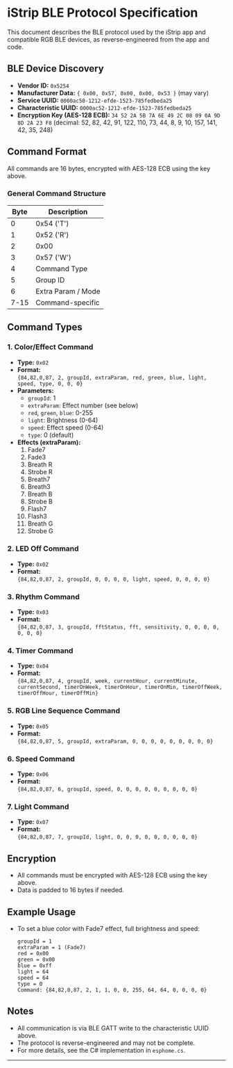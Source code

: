 # iStrip BLE Protocol Specification

This document describes the BLE protocol used by the iStrip app and compatible RGB BLE devices, as reverse-engineered from the app and code.

## BLE Device Discovery

- **Vendor ID:** `0x5254`
- **Manufacturer Data:** `{ 0x00, 0x57, 0x00, 0x00, 0x53 }` (may vary)
- **Service UUID:** `0000ac50-1212-efde-1523-785fedbeda25`
- **Characteristic UUID:** `0000ac52-1212-efde-1523-785fedbeda25`
- **Encryption Key (AES-128 ECB):** `34 52 2A 5B 7A 6E 49 2C 08 09 0A 9D 8D 2A 23 F8` (decimal: 52, 82, 42, 91, 122, 110, 73, 44, 8, 9, 10, 157, 141, 42, 35, 248)

## Command Format

All commands are 16 bytes, encrypted with AES-128 ECB using the key above.

### General Command Structure

| Byte | Description         |
|------|---------------------|
| 0    | 0x54 ('T')          |
| 1    | 0x52 ('R')          |
| 2    | 0x00                |
| 3    | 0x57 ('W')          |
| 4    | Command Type        |
| 5    | Group ID            |
| 6    | Extra Param / Mode  |
| 7-15 | Command-specific    |

## Command Types

### 1. Color/Effect Command

- **Type:** `0x02`
- **Format:**  
  `{84,82,0,87, 2, groupId, extraParam, red, green, blue, light, speed, type, 0, 0, 0}`
- **Parameters:**
  - `groupId`: 1
  - `extraParam`: Effect number (see below)
  - `red`, `green`, `blue`: 0-255
  - `light`: Brightness (0-64)
  - `speed`: Effect speed (0-64)
  - `type`: 0 (default)
- **Effects (extraParam):**
  1. Fade7
  2. Fade3
  3. Breath R
  4. Strobe R
  5. Breath7
  6. Breath3
  7. Breath B
  8. Strobe B
  9. Flash7
  10. Flash3
  11. Breath G
  12. Strobe G

### 2. LED Off Command

- **Type:** `0x02`
- **Format:**  
  `{84,82,0,87, 2, groupId, 0, 0, 0, 0, light, speed, 0, 0, 0, 0}`

### 3. Rhythm Command

- **Type:** `0x03`
- **Format:**  
  `{84,82,0,87, 3, groupId, fftStatus, fft, sensitivity, 0, 0, 0, 0, 0, 0, 0}`

### 4. Timer Command

- **Type:** `0x04`
- **Format:**  
  `{84,82,0,87, 4, groupId, week, currentHour, currentMinute, currentSecond, timerOnWeek, timerOnHour, timerOnMin, timerOffWeek, timerOffHour, timerOffMin}`

### 5. RGB Line Sequence Command

- **Type:** `0x05`
- **Format:**  
  `{84,82,0,87, 5, groupId, extraParam, 0, 0, 0, 0, 0, 0, 0, 0, 0}`

### 6. Speed Command

- **Type:** `0x06`
- **Format:**  
  `{84,82,0,87, 6, groupId, speed, 0, 0, 0, 0, 0, 0, 0, 0, 0}`

### 7. Light Command

- **Type:** `0x07`
- **Format:**  
  `{84,82,0,87, 7, groupId, light, 0, 0, 0, 0, 0, 0, 0, 0, 0}`

## Encryption

- All commands must be encrypted with AES-128 ECB using the key above.
- Data is padded to 16 bytes if needed.

## Example Usage

- To set a blue color with Fade7 effect, full brightness and speed:
  ```
  groupId = 1
  extraParam = 1 (Fade7)
  red = 0x00
  green = 0x00
  blue = 0xff
  light = 64
  speed = 64
  type = 0
  Command: {84,82,0,87, 2, 1, 1, 0, 0, 255, 64, 64, 0, 0, 0, 0}
  ```

## Notes

- All communication is via BLE GATT write to the characteristic UUID above.
- The protocol is reverse-engineered and may not be complete.
- For more details, see the C# implementation in `esphome.cs`.

---
